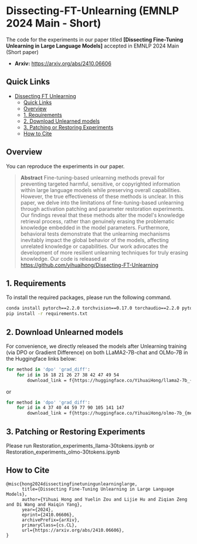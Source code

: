 # Dissecting-FT-Unlearning (EMNLP 2024 Main - Short)

The code for the experiments in our paper titled **[Dissecting Fine-Tuning Unlearning in Large Language Models]** accepted in EMNLP 2024 Main (Short paper)

* **Arxiv:** https://arxiv.org/abs/2410.06606




## Quick Links
- [Dissecting FT Unlearning](#Dissecting-FT-Unlearning)
  - [Quick Links](#quick-links)
  - [Overview](#overview)
  - [1. Requirements](#1-requirements)
  - [2. Download Unlearned models](#2-Download-Unlearned-models)
  - [3. Patching or Restoring Experiments](#3-Patching-or-Restoring-Experiments)
  - [How to Cite](#how-to-cite)

## Overview
You can reproduce the experiments in our paper.

> **Abstract**
> Fine-tuning-based unlearning methods prevail for preventing targeted harmful, sensitive, or copyrighted information within large language models while preserving overall capabilities. However, the true effectiveness of these methods is unclear.  In this paper, we delve into the limitations of fine-tuning-based unlearning through activation patching and parameter restoration experiments. Our findings reveal that these methods alter the model's knowledge retrieval process, rather than genuinely erasing the problematic knowledge embedded in the model parameters. Furthermore, behavioral tests demonstrate that the unlearning mechanisms inevitably impact the global behavior of the models, affecting unrelated knowledge or capabilities.  Our work advocates the development of more resilient unlearning techniques for truly erasing knowledge. Our code is released at https://github.com/yihuaihong/Dissecting-FT-Unlearning


## 1. Requirements
To install the required packages, please run the following command.
```sh
conda install pytorch==2.2.0 torchvision==0.17.0 torchaudio==2.2.0 pytorch-cuda=11.8 -c pytorch -c nvidia
pip install -r requirements.txt
```

## 2. Download Unlearned models 

For convenience, we directly released the models after Unlearning training (via DPO or Gradient Difference) on both LLaMA2-7B-chat and OLMo-7B in the Huggingface links below:

```sh
for method in 'dpo' 'grad_diff':
    for id in 16 18 21 26 27 38 42 47 49 54
        download_link = f{https://huggingface.co/YihuaiHong/llama2-7b_{method}_unlearn_on_id_{id}_concept}
```

or

```sh
for method in 'dpo' 'grad_diff':
    for id in 4 37 40 44 59 77 90 105 141 147
        download_link = f{https://huggingface.co/YihuaiHong/olmo-7b_{method}_unlearn_on_id_{id}_concept}
```


## 3. Patching or Restoring Experiments

Please run Restoration_experiments_llama-30tokens.ipynb or Restoration_experiments_olmo-30tokens.ipynb



## How to Cite
```
@misc{hong2024dissectingfinetuningunlearninglarge,
      title={Dissecting Fine-Tuning Unlearning in Large Language Models}, 
      author={Yihuai Hong and Yuelin Zou and Lijie Hu and Ziqian Zeng and Di Wang and Haiqin Yang},
      year={2024},
      eprint={2410.06606},
      archivePrefix={arXiv},
      primaryClass={cs.CL},
      url={https://arxiv.org/abs/2410.06606}, 
}
```
